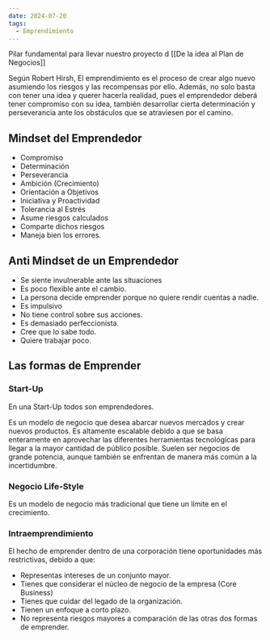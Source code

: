 ```yaml
---
date: 2024-07-20
tags:
  - Emprendimiento
---
```


Pilar fundamental para llevar nuestro proyecto d [[De la idea al Plan de Negocios]]

Según Robert Hirsh, El emprendimiento es el proceso de crear algo nuevo asumiendo los riesgos y las recompensas por ello. Además, no solo basta con tener una idea y querer hacerla realidad, pues el emprendedor deberá tener compromiso con su idea, también desarrollar cierta determinación y perseverancia ante los obstáculos que se atraviesen por el camino.

## Mindset del Emprendedor
- Compromiso
- Determinación
- Perseverancia
- Ambición (Crecimiento)
- Orientación a Objetivos
- Iniciativa y Proactividad
- Tolerancia al Estrés
- Asume riesgos calculados
- Comparte dichos riesgos
- Maneja bien los errores.

## Anti Mindset de un Emprendedor
- Se siente invulnerable ante las situaciones
- Es poco flexible ante el cambio.
- La persona decide emprender porque no quiere rendir cuentas a nadie.
- Es impulsivo
- No tiene control sobre sus acciones.
- Es demasiado perfeccionista.
- Cree que lo sabe todo.
- Quiere trabajar poco.

## Las formas de Emprender
### Start-Up
En una Start-Up todos son emprendedores.

Es un modelo de negocio que desea abarcar nuevos mercados y crear nuevos productos. Es altamente escalable debido a que se basa enteramente en aprovechar las diferentes herramientas tecnológicas para llegar a la mayor cantidad de público posible. Suelen ser negocios de grande potencia, aunque también se enfrentan de manera más común a la incertidumbre.
### Negocio Life-Style
Es un modelo de negocio más tradicional que tiene un límite en el crecimiento.
### Intraemprendimiento
El hecho de emprender dentro de una corporación tiene oportunidades más restrictivas, debido a que:
- Representas intereses de un conjunto mayor.
- Tienes que considerar el núcleo de negocio de la empresa (Core Business)
- Tienes que cuidar del legado de la organización.
- Tienen un enfoque a corto plazo.
- No representa riesgos mayores a comparación de las otras dos formas de emprender.

